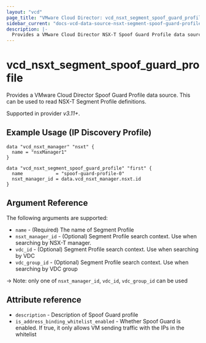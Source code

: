 ```yaml
---
layout: "vcd"
page_title: "VMware Cloud Director: vcd_nsxt_segment_spoof_guard_profile"
sidebar_current: "docs-vcd-data-source-nsxt-segment-spoof-guard-profile"
description: |-
  Provides a VMware Cloud Director NSX-T Spoof Guard Profile data source. This can be used to read NSX-T Segment Profile definitions.
---
```


# vcd\_nsxt\_segment\_spoof\_guard\_profile

Provides a VMware Cloud Director Spoof Guard Profile data source. This can be used to read NSX-T Segment Profile definitions.

Supported in provider *v3.11+*.

## Example Usage (IP Discovery Profile)

```hcl
data "vcd_nsxt_manager" "nsxt" {
  name = "nsxManager1"
}

data "vcd_nsxt_segment_spoof_guard_profile" "first" {
  name            = "spoof-guard-profile-0"
  nsxt_manager_id = data.vcd_nsxt_manager.nsxt.id
}
```

## Argument Reference

The following arguments are supported:

* `name` - (Required) The name of Segment Profile
* `nsxt_manager_id` - (Optional) Segment Profile search context. Use when searching by NSX-T manager.
* `vdc_id` - (Optional) Segment Profile search context. Use when searching by VDC
* `vdc_group_id` - (Optional) Segment Profile search context. Use when searching by VDC group

-> Note: only one of `nsxt_manager_id`, `vdc_id`, `vdc_group_id` can be used

## Attribute reference

* `description` - Description of Spoof Guard profile
* `is_address_binding_whitelist_enabled` - Whether Spoof Guard is enabled. If true, it only allows
  VM sending traffic with the IPs in the whitelist
